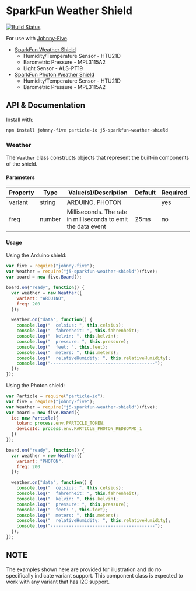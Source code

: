 # SparkFun Weather Shield


[![Build Status](https://travis-ci.org/rwaldron/j5-sparkfun-weather-shield.svg?branch=master)](https://travis-ci.org/rwaldron/j5-sparkfun-weather-shield)

For use with [Johnny-Five](https://github.com/rwaldron/johnny-five).


- [SparkFun Weather Shield](https://www.sparkfun.com/products/12081)
  + Humidity/Temperature Sensor - HTU21D
  + Barometric Pressure - MPL3115A2
  + Light Sensor - ALS-PT19
- [SparkFun Photon Weather Shield](https://www.sparkfun.com/products/13630)
  + Humidity/Temperature Sensor - HTU21D
  + Barometric Pressure - MPL3115A2

## API & Documentation

Install with: 

```
npm install johnny-five particle-io j5-sparkfun-weather-shield
```


### Weather 

The `Weather` class constructs objects that represent the built-in components of the shield.

#### Parameters

| Property   | Type      | Value(s)/Description      | Default | Required |
|------------|-----------|---------------------------|---------|----------|
| variant    | string    | ARDUINO, PHOTON           |         | yes      |
| freq       | number    | Milliseconds. The rate in milliseconds to emit the data event |    25ms     | no      |

#### Usage

Using the Arduino shield: 

```js
var five = require("johnny-five");
var Weather = require("j5-sparkfun-weather-shield")(five);
var board = new five.Board();

board.on("ready", function() {
  var weather = new Weather({
    variant: "ARDUINO",
    freq: 200
  });

  weather.on("data", function() {
    console.log("  celsius: ", this.celsius);
    console.log("  fahrenheit: ", this.fahrenheit);
    console.log("  kelvin: ", this.kelvin);
    console.log("  pressure: ", this.pressure);
    console.log("  feet: ", this.feet);
    console.log("  meters: ", this.meters);
    console.log("  relativeHumidity: ", this.relativeHumidity);
    console.log("----------------------------------------");
  });
});
```


Using the Photon shield: 

```js
var Particle = require("particle-io");
var five = require("johnny-five");
var Weather = require("j5-sparkfun-weather-shield")(five);
var board = new five.Board({
  io: new Particle({
    token: process.env.PARTICLE_TOKEN,
    deviceId: process.env.PARTICLE_PHOTON_REDBOARD_1
  })
});

board.on("ready", function() {
  var weather = new Weather({
    variant: "PHOTON",
    freq: 200
  });

  weather.on("data", function() {
    console.log("  celsius: ", this.celsius);
    console.log("  fahrenheit: ", this.fahrenheit);
    console.log("  kelvin: ", this.kelvin);
    console.log("  pressure: ", this.pressure);
    console.log("  feet: ", this.feet);
    console.log("  meters: ", this.meters);
    console.log("  relativeHumidity: ", this.relativeHumidity);
    console.log("----------------------------------------");
  });
});
```




## NOTE

The examples shown here are provided for illustration and do no specifically indicate variant  support. This component class is expected to work with any variant  that has I2C support. 
